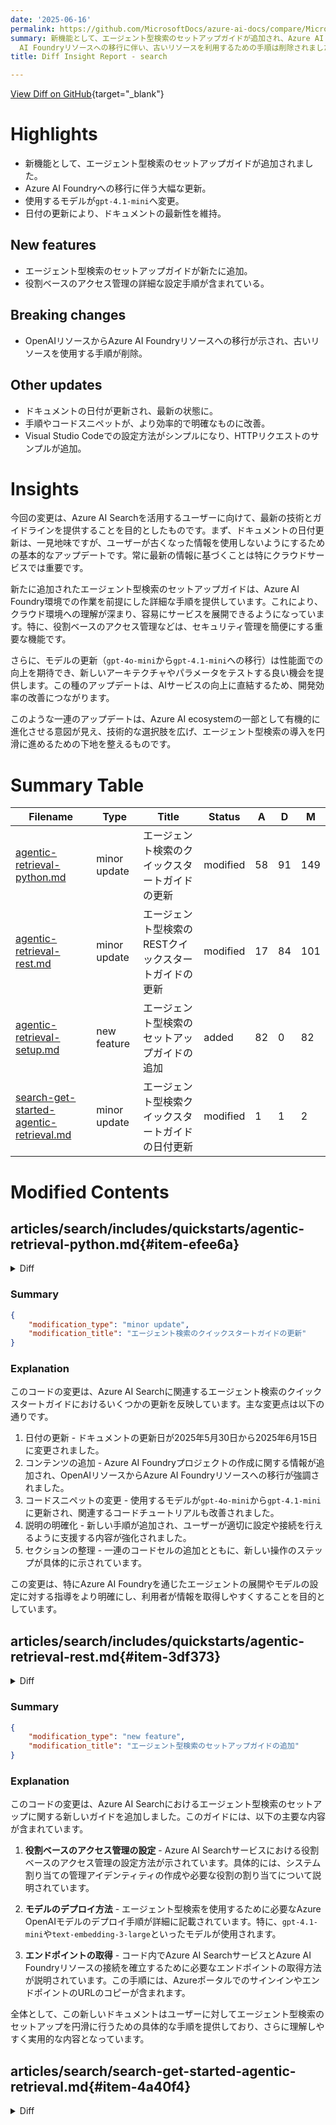 ```yaml
---
date: '2025-06-16'
permalink: https://github.com/MicrosoftDocs/azure-ai-docs/compare/MicrosoftDocs:0496181...MicrosoftDocs:b7d8d3a
summary: 新機能として、エージェント型検索のセットアップガイドが追加され、Azure AI Foundryへの移行に伴う大幅な更新が行われました。モデルは`gpt-4.1-mini`に変更され、ドキュメントの日付も最新の状態に保たれました。これにより、ユーザーは古くなった情報を使用せず、最新の技術とガイドラインに基づいてサービスを展開できるようになります。また、役割ベースのアクセス管理の詳細な設定手順も含まれています。古いOpenAIリソースからAzure
  AI Foundryリソースへの移行に伴い、古いリソースを利用するための手順は削除されました。全体として、これらの変更は、Azure AI Searchを活用するユーザーにとって、クラウドサービスにおける最新情報を基にした利便性を向上させることを目的としています。
title: Diff Insight Report - search

---
```


[View Diff on GitHub](https://github.com/MicrosoftDocs/azure-ai-docs/compare/MicrosoftDocs:0496181...MicrosoftDocs:b7d8d3a){target="_blank"}

# Highlights

- 新機能として、エージェント型検索のセットアップガイドが追加されました。
- Azure AI Foundryへの移行に伴う大幅な更新。
- 使用するモデルが`gpt-4.1-mini`へ変更。
- 日付の更新により、ドキュメントの最新性を維持。

## New features

- エージェント型検索のセットアップガイドが新たに追加。
- 役割ベースのアクセス管理の詳細な設定手順が含まれている。

## Breaking changes

- OpenAIリソースからAzure AI Foundryリソースへの移行が示され、古いリソースを使用する手順が削除。

## Other updates

- ドキュメントの日付が更新され、最新の状態に。
- 手順やコードスニペットが、より効率的で明確なものに改善。
- Visual Studio Codeでの設定方法がシンプルになり、HTTPリクエストのサンプルが追加。

# Insights

今回の変更は、Azure AI Searchを活用するユーザーに向けて、最新の技術とガイドラインを提供することを目的としたものです。まず、ドキュメントの日付更新は、一見地味ですが、ユーザーが古くなった情報を使用しないようにするための基本的なアップデートです。常に最新の情報に基づくことは特にクラウドサービスでは重要です。

新たに追加されたエージェント型検索のセットアップガイドは、Azure AI Foundry環境での作業を前提にした詳細な手順を提供しています。これにより、クラウド環境への理解が深まり、容易にサービスを展開できるようになっています。特に、役割ベースのアクセス管理などは、セキュリティ管理を簡便にする重要な機能です。

さらに、モデルの更新（`gpt-4o-mini`から`gpt-4.1-mini`への移行）は性能面での向上を期待でき、新しいアーキテクチャやパラメータをテストする良い機会を提供します。この種のアップデートは、AIサービスの向上に直結するため、開発効率の改善につながります。

このような一連のアップデートは、Azure AI ecosystemの一部として有機的に進化させる意図が見え、技術的な選択肢を広げ、エージェント型検索の導入を円滑に進めるための下地を整えるものです。

# Summary Table
|  Filename  | Type |    Title    | Status | A  | D  | M  |
|------------|------|-------------|--------|----|----|----|
| [agentic-retrieval-python.md](#item-efee6a) | minor update | エージェント検索のクイックスタートガイドの更新 | modified | 58 | 91 | 149 | 
| [agentic-retrieval-rest.md](#item-3df373) | minor update | エージェント型検索のRESTクイックスタートガイドの更新 | modified | 17 | 84 | 101 | 
| [agentic-retrieval-setup.md](#item-e5e297) | new feature | エージェント型検索のセットアップガイドの追加 | added | 82 | 0 | 82 | 
| [search-get-started-agentic-retrieval.md](#item-4a40f4) | minor update | エージェント型検索クイックスタートガイドの日付更新 | modified | 1 | 1 | 2 | 


# Modified Contents
## articles/search/includes/quickstarts/agentic-retrieval-python.md{#item-efee6a}

<details>
<summary>Diff</summary>
````diff
@@ -4,7 +4,7 @@ author: haileytap
 ms.author: haileytapia
 ms.service: azure-ai-search
 ms.topic: include
-ms.date: 05/30/2025
+ms.date: 6/15/2025
 ---
 
 [!INCLUDE [Feature preview](../previews/preview-generic.md)]
@@ -21,101 +21,38 @@ This quickstart is based on the [Quickstart-Agentic-Retrieval](https://github.co
 
 + An [Azure AI Search service](../../search-create-service-portal.md) on the Basic tier or higher with [semantic ranker enabled](../../semantic-how-to-enable-disable.md).
 
-+ An [Azure OpenAI resource](/azure/ai-services/openai/how-to/create-resource).
++ An [Azure AI Foundry project](/azure/ai-foundry/how-to/create-projects). You get an Azure AI Foundry resource (that's needed for model deployments) when you create an Azure AI Foundry project.
 
 + [Visual Studio Code](https://code.visualstudio.com/download) with the [Python extension](https://marketplace.visualstudio.com/items?itemName=ms-python.python) and [Jupyter package](https://pypi.org/project/jupyter/).
 
-## Deploy models
++ The [Azure CLI](/cli/azure/install-azure-cli) for keyless authentication with Microsoft Entra ID.
 
-To run agentic retrieval, you must deploy the following models to your Azure OpenAI resource:
+[!INCLUDE [Setup](./agentic-retrieval-setup.md)]
 
-+ An LLM for query planning.
-
-+ An LLM for answer generation.
-
-+ (Optional) An embedding model for vector queries.
-
-Agentic retrieval [supports several models](../../search-agentic-retrieval-how-to-create.md#supported-models), but this quickstart assumes `gpt-4o-mini` for both LLMs and `text-embedding-3-large` for the embedding model.
-
-To deploy the Azure OpenAI models:
-
-1. Sign in to the [Azure AI Foundry portal](https://ai.azure.com/?cid=learnDocs) and select your Azure OpenAI resource.
-
-1. From the left pane, select **Model catalog**.
-
-1. Select **gpt-4o-mini**, and then select **Use this model**.
-
-1. Specify a deployment name. To simplify your code, we recommend **gpt-4o-mini**.
-
-1. Accept the defaults.
-
-1. Select **Deploy**.
-
-1. Repeat the previous steps for **text-embedding-3-large**.
-
-## Configure role-based access
-
-Azure AI Search needs access to your Azure OpenAI models. For this task, you can use API keys or Microsoft Entra ID with role assignments. Keys are easier to start with, but roles are more secure. This quickstart assumes roles.
-
-To configure the recommended role-based access:
-
-1. Sign in to the [Azure portal](https://portal.azure.com/).
-
-1. [Enable role-based access](../../search-security-enable-roles.md) on your Azure AI Search service.
-
-1. [Create a system-assigned managed identity](../../search-howto-managed-identities-data-sources.md#create-a-system-managed-identity) on your Azure AI Search service.
-
-1. On your Azure AI Search service, [assign the following roles](../../search-security-rbac.md#how-to-assign-roles-in-the-azure-portal) to yourself.
-
-    + **Search Service Contributor**
-
-    + **Search Index Data Contributor**
-
-    + **Search Index Data Reader**
-
-1. On your Azure OpenAI resource, assign **Cognitive Services User** to the managed identity of your search service.
-
-## Get endpoints
-
-In your code, you specify the following endpoints to establish connections with Azure AI Search and Azure OpenAI. These steps assume that you configured role-based access in the previous section.
-
-To obtain your service endpoints:
-
-1. Sign in to the [Azure portal](https://portal.azure.com/).
-
-1. On your Azure AI Search service:
-
-    1. From the left pane, select **Overview**.
-
-    1. Copy the URL, which should be similar to `https://my-service.search.windows.net`.
-
-1. On your Azure OpenAI resource:
+## Connect from your local system
 
-    1. From the left pane, select **Resource Management** > **Keys and Endpoint**.
+You configured role-based access to interact with Azure AI Search and Azure OpenAI. 
 
-    1. Copy the URL, which should be similar to `https://my-resource.openai.azure.com`.
+To connect from your local system:
 
-## Connect from your local system
+1. Open a new terminal in Visual Studio Code and change to the directory where you want to save your files.
+1. Run the following Azure CLI command and sign in with your Azure account. If you have multiple subscriptions, select the one that contains your Azure AI Search service and Azure AI Foundry project.
 
-You configured role-based access to interact with Azure AI Search and Azure OpenAI. From the command line, use the Azure CLI to sign in to the same subscription and tenant for both services. For more information, see [Quickstart: Connect without keys](../../search-get-started-rbac.md).
-
-```azurecli
-az account show
+    ```azurecli
+    az login
+    ```
 
-az account set --subscription <PUT YOUR SUBSCRIPTION ID HERE>
-    
-az login --tenant <PUT YOUR TENANT ID HERE>
-```
+For more information, see [Quickstart: Connect without keys](../../search-get-started-rbac.md).
 
 ## Install packages and load connections
 
 Before you run any code, install Python packages and define credentials, endpoints, and deployment details for connections to Azure AI Search and Azure OpenAI. These values are used in subsequent operations.
 
 To install the packages and load the connections:
 
-1. In Visual Studio Code, create a `.ipynb` file.
+1. In Visual Studio Code, create a `.ipynb` file. For example, you can name the file `quickstart-agentic-retrieval.ipynb`.
 
-1. Install the following packages.
+1. In the first code cell, paste the following code to install the required packages. 
 
     ```Python
     ! pip install azure-search-documents==11.6.0b12 --quiet
@@ -126,7 +63,9 @@ To install the packages and load the connections:
     ! pip install requests --quiet
     ```
 
-1. In another code cell, paste the following import statements and variables.
+    You can run this cell by selecting the **Run Cell** button or pressing `Shift+Enter`.
+
+1. Add another code cell and paste the following import statements and variables.
 
     ```Python
     from azure.identity import DefaultAzureCredential, get_bearer_token_provider
@@ -135,26 +74,28 @@ To install the packages and load the connections:
     endpoint = "PUT YOUR SEARCH SERVICE ENDPOINT HERE"
     credential = DefaultAzureCredential()
     token_provider = get_bearer_token_provider(credential, "https://search.azure.com/.default")
-    azure_openai_endpoint = "PUT YOUR AZURE OPENAI ENDPOINT HERE"
-    azure_openai_gpt_deployment = "gpt-4o-mini"
-    azure_openai_gpt_model = "gpt-4o-mini"
+    azure_openai_endpoint = "PUT YOUR AZURE AI FOUNDRY ENDPOINT HERE"
+    azure_openai_gpt_deployment = "gpt-4.1-mini"
+    azure_openai_gpt_model = "gpt-4.1-mini"
     azure_openai_api_version = "2025-03-01-preview"
     azure_openai_embedding_deployment = "text-embedding-3-large"
     azure_openai_embedding_model = "text-embedding-3-large"
     index_name = "earth_at_night"
     agent_name = "earth-search-agent"
-    answer_model = "gpt-4o-mini"
+    answer_model = "gpt-4.1-mini"
     api_version = "2025-05-01-Preview"
     ```
 
-1. Replace `endpoint` and `azure_openai_endpoint` with the values you obtained in [Get endpoints](#get-endpoints).
+1. Set `endpoint` to your Azure AI Search endpoint, which looks like `https://<your-search-service-name>.search.windows.net.` Set `azure_openai_endpoint` to your Azure AI Foundry endpoint, which looks like `https://<your-foundry-resource-name>.openai.azure.com.` You obtained both values in the [Get endpoints](#get-endpoints) section. 
 
 1. To verify the variables, run the code cell.
 
 ## Create a search index
 
 In Azure AI Search, an index is a structured collection of data. The following code defines an index named `earth_at_night`, which you specified using the `index_name` variable in the previous section.
 
+Add and run a new code cell in the `quickstart-agentic-retrieval.ipynb` notebook with the following code:
+
 ```Python
 from azure.search.documents.indexes.models import SearchIndex, SearchField, VectorSearch, VectorSearchProfile, HnswAlgorithmConfiguration, AzureOpenAIVectorizer, AzureOpenAIVectorizerParameters, SemanticSearch, SemanticConfiguration, SemanticPrioritizedFields, SemanticField
 from azure.search.documents.indexes import SearchIndexClient
@@ -215,6 +156,8 @@ The index schema contains fields for document identification and page content, e
 
 Currently, the `earth_at_night` index is empty. Run the following code to populate the index with JSON documents from NASA's Earth at Night e-book. As required by Azure AI Search, each document conforms to the fields and data types defined in the index schema.
 
+Add and run a new code cell in the `quickstart-agentic-retrieval.ipynb` notebook with the following code:
+
 ```Python
 from azure.search.documents import SearchIndexingBufferedSender
 import requests
@@ -230,10 +173,12 @@ print(f"Documents uploaded to index '{index_name}'")
 
 ## Create a knowledge agent
 
-To connect Azure AI Search to your `gpt-4o-mini` deployment and target the `earth_at_night` index at query time, you need a knowledge agent. The following code defines a knowledge agent named `earth-search-agent`, which you specified using the `agent_name` variable in a previous section.
+To connect Azure AI Search to your `gpt-4.1-mini` deployment and target the `earth_at_night` index at query time, you need a knowledge agent. The following code defines a knowledge agent named `earth-search-agent`, which you specified using the `agent_name` variable in a previous section.
 
 To ensure relevant and semantically meaningful responses, `default_reranker_threshold` is set to exclude responses with a reranker score of `2.5` or lower.
 
+Add and run a new code cell in the `quickstart-agentic-retrieval.ipynb` notebook with the following code:
+
 ```Python
 from azure.search.documents.indexes.models import KnowledgeAgent, KnowledgeAgentAzureOpenAIModel, KnowledgeAgentTargetIndex, KnowledgeAgentRequestLimits, AzureOpenAIVectorizerParameters
 
@@ -266,6 +211,8 @@ The next step is to define the knowledge agent instructions and conversation con
 
 For now, create the following assistant message, which instructs `earth-search-agent` to answer questions about the Earth at night, cite sources using their `ref_id`, and respond with "I don't know" when answers are unavailable.
 
+Add and run a new code cell in the `quickstart-agentic-retrieval.ipynb` notebook with the following code:
+
 ```Python
 instructions = """
 An Q&A agent that can answer questions about the Earth at night.
@@ -287,6 +234,8 @@ You're ready to initiate the agentic retrieval pipeline. The input for this pipe
 
 The following code sends a two-part user query to `earth-search-agent`, which deconstructs the query into subqueries, runs the subqueries against both text fields and vector embeddings in the `earth_at_night` index, and ranks and merges the results. The response is then appended to the `messages` array.
 
+Add and run a new code cell in the `quickstart-agentic-retrieval.ipynb` notebook with the following code:
+
 ```Python
 from azure.search.documents.agent import KnowledgeAgentRetrievalClient
 from azure.search.documents.agent.models import KnowledgeAgentRetrievalRequest, KnowledgeAgentMessage, KnowledgeAgentMessageTextContent, KnowledgeAgentIndexParams
@@ -315,7 +264,9 @@ messages.append({
 
 ### Review the response, activity, and results
 
-To output the response, activity, and results of the retrieval pipeline, run the following code.
+Now you want to display the response, activity, and results of the retrieval pipeline.
+
+Add and run a new code cell in the `quickstart-agentic-retrieval.ipynb` notebook with the following code:
 
 ```Python
 import textwrap
@@ -335,7 +286,7 @@ The output should be similar to the following example, where:
 
 + `Response` provides a text string of the most relevant documents (or chunks) in the search index based on the user query. As shown later in this quickstart, you can pass this string to an LLM for answer generation.
 
-+ `Activity` tracks the steps that were taken during the retrieval process, including the subqueries generated by your `gpt-4o-mini` deployment and the tokens used for query planning and execution.
++ `Activity` tracks the steps that were taken during the retrieval process, including the subqueries generated by your `gpt-4.1-mini` deployment and the tokens used for query planning and execution.
 
 + `Results` lists the documents that contributed to the response, each one identified by their `doc_key`.
 
@@ -391,7 +342,9 @@ Results
 
 ## Create the Azure OpenAI client
 
-To extend the retrieval pipeline from answer *extraction* to answer *generation*, set up the Azure OpenAI client to interact with your `gpt-4o-mini` deployment, which you specified using the `answer_model` variable in a previous section.
+To extend the retrieval pipeline from answer *extraction* to answer *generation*, set up the Azure OpenAI client to interact with your `gpt-4.1-mini` deployment, which you specified using the `answer_model` variable in a previous section.
+
+Add and run a new code cell in the `quickstart-agentic-retrieval.ipynb` notebook with the following code:
 
 ```Python
 from openai import AzureOpenAI
@@ -407,7 +360,9 @@ client = AzureOpenAI(
 
 ### Use the Responses API to generate an answer
 
-You can now use the Responses API to generate a detailed answer based on the indexed documents. The following code sends the `messages` array, which contains the conversation history, to your `gpt-4o-mini` deployment.
+You can now use the Responses API to generate a detailed answer based on the indexed documents. The following code sends the `messages` array, which contains the conversation history, to your `gpt-4.1-mini` deployment.
+
+Add and run a new code cell in the `quickstart-agentic-retrieval.ipynb` notebook with the following code:
 
 ```Python
 response = client.responses.create(
@@ -419,7 +374,7 @@ wrapped = textwrap.fill(response.output_text, width=100)
 print(wrapped)
 ```
 
-The output should be similar to the following example, which uses the reasoning capabilities of `gpt-4o-mini` to provide contextually relevant answers.
+The output should be similar to the following example, which uses the reasoning capabilities of `gpt-4.1-mini` to provide contextually relevant answers.
 
 ```
 Suburban belts often exhibit larger December brightening than urban cores primarily because of the type of development and light distribution in those areas. Suburbs tend to have more uniform and expansive lighting, making them more visible in nighttime satellite images. In contrast, urban cores, although having higher absolute light levels, often contain dense building clusters that can cause light to be obscured or concentrated in smaller areas, leading to less visible brightening when viewed from space.  Regarding the visibility of the Phoenix nighttime street grid from space, it is attributed to the city's grid layout and the intensity of its street lighting. The grid pattern of the streets and the significant development around them create a stark contrast against less developed areas. Conversely, large stretches of interstate in the Midwest may remain dimmer due to fewer densely populated structures and less intensive street lighting, resulting in less illumination overall.  For more detailed insights, you can refer to the sources: [0] and [1].
@@ -429,6 +384,8 @@ Suburban belts often exhibit larger December brightening than urban cores primar
 
 Alternatively, you can use the Chat Completions API for answer generation.
 
+Add and run a new code cell in the `quickstart-agentic-retrieval.ipynb` notebook with the following code:
+
 ```Python
 response = client.chat.completions.create(
     model=answer_model,
@@ -449,6 +406,8 @@ Suburban belts tend to display larger December brightening than urban cores, des
 
 Continue the conversation by sending another user query to `earth-search-agent`. The following code reruns the retrieval pipeline, fetching relevant content from the `earth_at_night` index and appending the response to the `messages` array. However, unlike before, you can now use the Azure OpenAI client to generate an answer based on the retrieved content.
 
+Add and run a new code cell in the `quickstart-agentic-retrieval.ipynb` notebook with the following code:
+
 ```Python
 messages.append({
     "role": "user",
@@ -469,7 +428,9 @@ messages.append({
 
 ### Review the new response, activity, and results
 
-To output the latest response, activity, and results of the retrieval pipeline, run the following code.
+Now you want to display the response, activity, and results of the retrieval pipeline.
+
+Add and run a new code cell in the `quickstart-agentic-retrieval.ipynb` notebook with the following code:
 
 ```Python
 import textwrap
@@ -489,6 +450,8 @@ print(json.dumps([r.as_dict() for r in retrieval_result.references], indent=2))
 
 Now that you've sent multiple user queries, use the Responses API to generate an answer based on the indexed documents and conversation history, which is captured in the `messages` array.
 
+Add and run a new code cell in the `quickstart-agentic-retrieval.ipynb` notebook with the following code:
+
 ```Python
 response = client.responses.create(
     model=answer_model,
@@ -513,6 +476,8 @@ In the Azure portal, you can find and manage resources by selecting **All resour
 
 ### Delete the knowledge agent
 
+Add and run a new code cell in the `quickstart-agentic-retrieval.ipynb` notebook with the following code:
+
 ```Python
 index_client = SearchIndexClient(endpoint=endpoint, credential=credential)
 index_client.delete_agent(agent_name)
@@ -521,6 +486,8 @@ print(f"Knowledge agent '{agent_name}' deleted successfully")
 
 ### Delete the search index
 
+Add and run a new code cell in the `quickstart-agentic-retrieval.ipynb` notebook with the following code:
+
 ```Python
 index_client = SearchIndexClient(endpoint=endpoint, credential=credential)
 index_client.delete_index(index_name)
````
</details>

### Summary

```json
{
    "modification_type": "minor update",
    "modification_title": "エージェント検索のクイックスタートガイドの更新"
}
```

### Explanation
このコードの変更は、Azure AI Searchに関連するエージェント検索のクイックスタートガイドにおけるいくつかの更新を反映しています。主な変更点は以下の通りです。

1. 日付の更新 - ドキュメントの更新日が2025年5月30日から2025年6月15日に変更されました。
2. コンテンツの追加 - Azure AI Foundryプロジェクトの作成に関する情報が追加され、OpenAIリソースからAzure AI Foundryリソースへの移行が強調されました。
3. コードスニペットの変更 - 使用するモデルが`gpt-4o-mini`から`gpt-4.1-mini`に更新され、関連するコードチュートリアルも改善されました。
4. 説明の明確化 - 新しい手順が追加され、ユーザーが適切に設定や接続を行えるように支援する内容が強化されました。
5. セクションの整理 - 一連のコードセルの追加とともに、新しい操作のステップが具体的に示されています。

この変更は、特にAzure AI Foundryを通じたエージェントの展開やモデルの設定に対する指導をより明確にし、利用者が情報を取得しやすくすることを目的としています。

## articles/search/includes/quickstarts/agentic-retrieval-rest.md{#item-3df373}

<details>
<summary>Diff</summary>
````diff
@@ -4,7 +4,7 @@ author: haileytap
 ms.author: haileytapia
 ms.service: azure-ai-search
 ms.topic: include
-ms.date: 05/30/2025
+ms.date: 6/15/2025
 ---
 
 [!INCLUDE [Feature preview](../previews/preview-generic.md)]
@@ -22,94 +22,26 @@ Although you can provide your own data, this quickstart uses [sample JSON docume
 
 + An [Azure AI Search service](../../search-create-service-portal.md) on the Basic tier or higher with [semantic ranker enabled](../../semantic-how-to-enable-disable.md).
 
-+ An [Azure OpenAI resource](/azure/ai-services/openai/how-to/create-resource).
++ An [Azure AI Foundry project](/azure/ai-foundry/how-to/create-projects). You get an Azure AI Foundry resource (that's needed for model deployments) when you create an Azure AI Foundry project.
 
 + [Visual Studio Code](https://code.visualstudio.com/download) with a [REST client](https://marketplace.visualstudio.com/items?itemName=humao.rest-client).
 
-## Deploy models
++ The [Azure CLI](/cli/azure/install-azure-cli) for keyless authentication with Microsoft Entra ID.
 
-To run agentic retrieval, you must deploy the following models to your Azure OpenAI resource:
-
-+ An LLM for query planning.
-
-+ An LLM for answer generation.
-
-+ (Optional) An embedding model for vector queries.
-
-Agentic retrieval [supports several models](../../search-agentic-retrieval-how-to-create.md#supported-models), but this quickstart assumes `gpt-4o-mini` for the query-planning LLM and `text-embedding-3-large` for the embedding model. To use the answer-generating LLM, see the Python version of this quickstart.
-
-To deploy the Azure OpenAI models:
-
-1. Sign in to the [Azure AI Foundry portal](https://ai.azure.com/?cid=learnDocs) and select your Azure OpenAI resource.
-
-1. From the left pane, select **Model catalog**.
-
-1. Select **gpt-4o-mini**, and then select **Use this model**.
-
-1. Specify a deployment name. To simplify your code, we recommend **gpt-4o-mini**.
-
-1. Accept the defaults.
-
-1. Select **Deploy**.
-
-1. Repeat the previous steps for **text-embedding-3-large**.
-
-## Configure role-based access
-
-Azure AI Search needs access to your Azure OpenAI models. For this task, you can use API keys or Microsoft Entra ID with role assignments. Keys are easier to start with, but roles are more secure. This quickstart assumes roles.
-
-To configure the recommended role-based access:
-
-1. Sign in to the [Azure portal](https://portal.azure.com/).
-
-1. [Enable role-based access](../../search-security-enable-roles.md) on your Azure AI Search service.
-
-1. [Create a system-assigned managed identity](../../search-howto-managed-identities-data-sources.md#create-a-system-managed-identity) on your Azure AI Search service.
-
-1. On your Azure AI Search service, [assign the following roles](../../search-security-rbac.md#how-to-assign-roles-in-the-azure-portal) to yourself.
-
-    + **Search Service Contributor**
-
-    + **Search Index Data Contributor**
-
-    + **Search Index Data Reader**
-
-1. On your Azure OpenAI resource, assign **Cognitive Services User** to the managed identity of your search service.
-
-## Get endpoints
-
-In your code, you specify the following endpoints to establish connections with Azure AI Search and Azure OpenAI. These steps assume that you configured role-based access in the previous section.
-
-To obtain your service endpoints:
-
-1. Sign in to the [Azure portal](https://portal.azure.com/).
-
-1. On your Azure AI Search service:
-
-    1. From the left pane, select **Overview**.
-
-    1. Copy the URL, which should be similar to `https://my-service.search.windows.net`.
-
-1. On your Azure OpenAI resource:
-
-    1. From the left pane, select **Resource Management** > **Keys and Endpoint**.
-
-    1. Copy the URL, which should be similar to `https://my-resource.openai.azure.com`.
+[!INCLUDE [Setup](./agentic-retrieval-setup.md)]
 
 ## Connect from your local system
 
 You configured role-based access to interact with Azure AI Search and Azure OpenAI. From the command line, use the Azure CLI to sign in to the same subscription and tenant for both services. For more information, see [Quickstart: Connect without keys](../../search-get-started-rbac.md).
 
 To connect from your local system:
 
-1. Run the following commands in sequence.
+1. Open a new terminal in Visual Studio Code and change to the directory where you want to save your files.
 
-    ```azurecli
-    az account show
+1. Run the following command and sign in with your Azure account. If you have multiple subscriptions, select the one that contains your Azure AI Search service and Azure AI Foundry project.
 
-    az account set --subscription <PUT YOUR SUBSCRIPTION ID HERE>
-    
-    az login --tenant <PUT YOUR TENANT ID HERE>
+    ```azurecli
+    az login
     ```
 
 1. To obtain your Microsoft Entra token, run the following command. You specify this value in the next section.
@@ -124,26 +56,27 @@ Before you send any requests, define credentials, endpoints, and deployment deta
 
 To load the connections:
 
-1. In Visual Studio Code, paste the following placeholders into a `.rest` or `.http` file.
+1. In Visual Studio Code create a `.rest` or `.http` file. For example, you can name the file `agentic-retrieval.rest`.
+1. Paste these placeholders into the new file:
 
     ```HTTP
     @baseUrl = PUT-YOUR-SEARCH-SERVICE-URL-HERE
     @token = PUT-YOUR-MICROSOFT-ENTRA-TOKEN-HERE
-    @aoaiBaseUrl = PUT-YOUR-AOAI-URL-HERE
-    @aoaiGptModel = gpt-4o-mini
-    @aoaiGptDeployment = gpt-4o-mini
+    @aoaiBaseUrl = PUT-YOUR-AI-FOUNDRY-URL-HERE
+    @aoaiGptModel = gpt-4.1-mini
+    @aoaiGptDeployment = gpt-4.1-mini
     @aoaiEmbeddingModel = text-embedding-3-large
     @aoaiEmbeddingDeployment = text-embedding-3-large
     @index-name = earth_at_night
     @agent-name = earth-search-agent
     @api-version = 2025-05-01-Preview
     ```
 
-1. Replace `@baseUrl` and `@aoaiBaseUrl` with the values you obtained in [Get endpoints](#get-endpoints).
+1. Set `@baseUrl` to your Azure AI Search endpoint, which looks like `https://<your-search-service-name>.search.windows.net.` Set `@aoaiBaseUrl` to your Azure AI Foundry endpoint, which looks like `https://<your-foundry-resource-name>.openai.azure.com.` You obtained both values in the [Get endpoints](#get-endpoints) section. 
 
 1. Replace `@token` with the Microsoft Entra token you obtained in [Connect from your local system](#connect-from-your-local-system).
 
-1. To verify the variables, send the following request.
+1. In the same file, enter and send the following HTTP request to verify that you can connect to Azure AI Search. The request lists existing indexes in your search service.
 
     ```HTTP
     ### List existing indexes by name
@@ -280,7 +213,7 @@ POST {{baseUrl}}/indexes/{{index-name}}/docs/index?api-version={{api-version}}
 
 ## Create a knowledge agent
 
-To connect Azure AI Search to your `gpt-4o-mini` deployment and target the `earth_at_night` index at query time, you need a knowledge agent. Use [Create Knowledge Agents](/rest/api/searchservice/knowledge-agents/create?view=rest-searchservice-2025-05-01-preview&preserve-view=true) to define an agent named `earth-search-agent`, which you specified using the `@agent-name` variable in a previous section.
+To connect Azure AI Search to your `gpt-4.1-mini` deployment and target the `earth_at_night` index at query time, you need a knowledge agent. Use [Create Knowledge Agents](/rest/api/searchservice/knowledge-agents/create?view=rest-searchservice-2025-05-01-preview&preserve-view=true) to define an agent named `earth-search-agent`, which you specified using the `@agent-name` variable in a previous section.
 
 To ensure relevant and semantically meaningful responses, `defaultRerankerThreshold` is set to exclude responses with a reranker score of `2.5` or lower.
 
@@ -346,7 +279,7 @@ The output should be similar to the following JSON, where:
 
 + `response` provides a text string of the most relevant documents (or chunks) in the search index based on the user query. You can pass this string to an LLM for use as grounding data in answer generation.
 
-+ `activity` tracks the steps that were taken during the retrieval process, including the subqueries generated by your `gpt-4o-mini` deployment and the tokens used for query planning and execution.
++ `activity` tracks the steps that were taken during the retrieval process, including the subqueries generated by your `gpt-4.1-mini` deployment and the tokens used for query planning and execution.
 
 + `references` lists the documents that contributed to the response, each one identified by their `docKey`.
 
````
</details>

### Summary

```json
{
    "modification_type": "minor update",
    "modification_title": "エージェント型検索のRESTクイックスタートガイドの更新"
}
```

### Explanation
このコードの変更は、Azure AI Searchに関連するエージェント型検索のRESTクイックスタートガイドにいくつかの重要な更新を含んでいます。以下が主な変更点です。

1. 日付の更新 - ドキュメントの日付が2025年5月30日から2025年6月15日に変更されました。
2. コンテンツの追加 - Azure AI Foundryプロジェクトに関する情報が追加され、OpenAIリソースからの移行が明確に示されています。また、必要なサービスやツールが補足されています。
3. 使用するモデルの変更 - `gpt-4o-mini`から新しいモデル`gpt-4.1-mini`に更新され、関連するコード例や手順もそれに基づいて修正されています。
4. 手順の簡素化 - 接続に関する手順が簡略化され、Visual Studio Codeでの設定方法が改善されました。特に、HTTPリクエストのサンプルが具体的に示されています。
5. 役割ベースのアクセス設定 - 役割ベースのアクセス管理に関する情報が集約され、ユーザーが簡単に設定できるように整理されています。

これらの変更により、ユーザーは新しい機能や設定についての理解を深めることができ、よりスムーズに実装を行うことができるようになります。

## articles/search/includes/quickstarts/agentic-retrieval-setup.md{#item-e5e297}

<details>
<summary>Diff</summary>
````diff
@@ -0,0 +1,82 @@
+---
+manager: nitinme
+author: haileytap
+ms.author: haileytapia
+ms.service: azure-ai-search
+ms.topic: include
+ms.date: 6/15/2025
+---
+
+## Configure role-based access
+
+You can use search service API keys or Microsoft Entra ID with role assignments. Keys are easier to start with, but roles are more secure. This quickstart assumes roles.
+
+To configure the recommended role-based access:
+
+1. Sign in to the [Azure portal](https://portal.azure.com/).
+
+1. [Enable role-based access](../../search-security-enable-roles.md) on your Azure AI Search service.
+
+1. On your Azure AI Search service, [assign the following roles](../../search-security-rbac.md#how-to-assign-roles-in-the-azure-portal) to yourself.
+
+    + **Search Service Contributor**
+
+    + **Search Index Data Contributor**
+
+    + **Search Index Data Reader**
+
+For agentic retrieval, Azure AI Search also needs access to your Azure OpenAI Foundry resource. 
+
+1. [Create a system-assigned managed identity](../../search-howto-managed-identities-data-sources.md#create-a-system-managed-identity) on your Azure AI Search service. Here's how to do it using the Azure CLI:
+
+   ```azurecli
+   az search service update --name YOUR-SEARCH-SERVICE-NAME --resource-group YOUR-RESOURCE-GROUP-NAME --identity-type SystemAssigned
+   ```
+   
+    If you already have a managed identity, you can skip this step.
+
+1. On your Azure AI Foundry resource, assign **Cognitive Services User** to the managed identity that you created for your search service. 
+
+## Deploy models
+
+To use agentic retrieval, you must deploy [one of the supported Azure OpenAI models](../../search-agentic-retrieval-how-to-create.md#supported-models) to your Azure AI Foundry resource:
+
++ A chat model for query planning and answer generation. We use `gpt-4.1-mini` in this quickstart. Optionally, you can use a different model for query planning and another for answer generation, but this quickstart uses the same model for simplicity.
+
++ An embedding model for vector queries. We use `text-embedding-3-large` in this quickstart, but you can use any embedding model that supports the `text-embedding` task.
+
+To deploy the Azure OpenAI models:
+
+1. Sign in to the [Azure AI Foundry portal](https://ai.azure.com/?cid=learnDocs) and select your Azure AI Foundry resource.
+
+1. From the left pane, select **Model catalog**.
+
+1. Select **gpt-4.1-mini**, and then select **Use this model**.
+
+1. Specify a deployment name. To simplify your code, we recommend **gpt-4.1-mini**.
+
+1. Leave the default settings.
+
+1. Select **Deploy**.
+
+1. Repeat the previous steps, but this time deploy the **text-embedding-3-large** embedding model.
+
+## Get endpoints
+
+In your code, you specify the following endpoints to establish connections with you Azure AI Search service and Azure AI Foundry resource. These steps assume that you [configured role-based access as described previously](#configure-role-based-access). 
+
+To obtain your service endpoints:
+
+1. Sign in to the [Azure portal](https://portal.azure.com/).
+
+1. On your Azure AI Search service:
+
+    1. From the left pane, select **Overview**.
+
+    1. Copy the URL, which should be similar to `https://my-service.search.windows.net`. 
+
+1. On your Azure AI Foundry resource:
+
+    1. From the left pane, select **Resource Management** > **Keys and Endpoint**. 
+
+    1. Select the **OpenAI** tab and copy the URL that looks similar to `https://my-resource.openai.azure.com`.
````
</details>

### Summary

```json
{
    "modification_type": "new feature",
    "modification_title": "エージェント型検索のセットアップガイドの追加"
}
```

### Explanation
このコードの変更は、Azure AI Searchにおけるエージェント型検索のセットアップに関する新しいガイドを追加しました。このガイドには、以下の主要な内容が含まれています。

1. **役割ベースのアクセス管理の設定** - Azure AI Searchサービスにおける役割ベースのアクセス管理の設定方法が示されています。具体的には、システム割り当ての管理アイデンティティの作成や必要な役割の割り当てについて説明されています。

2. **モデルのデプロイ方法** - エージェント型検索を使用するために必要なAzure OpenAIモデルのデプロイ手順が詳細に記載されています。特に、`gpt-4.1-mini`や`text-embedding-3-large`といったモデルが使用されます。

3. **エンドポイントの取得** - コード内でAzure AI SearchサービスとAzure AI Foundryリソースの接続を確立するために必要なエンドポイントの取得方法が説明されています。この手順には、AzureポータルでのサインインやエンドポイントのURLのコピーが含まれます。

全体として、この新しいドキュメントはユーザーに対してエージェント型検索のセットアップを円滑に行うための具体的な手順を提供しており、さらに理解しやすく実用的な内容となっています。

## articles/search/search-get-started-agentic-retrieval.md{#item-4a40f4}

<details>
<summary>Diff</summary>
````diff
@@ -6,7 +6,7 @@ author: haileytap
 ms.author: haileytapia
 ms.service: azure-ai-search
 ms.topic: quickstart
-ms.date: 05/29/2025
+ms.date: 6/15/2025
 zone_pivot_groups: search-get-started-agentic-retrieval
 ---
 
````
</details>

### Summary

```json
{
    "modification_type": "minor update",
    "modification_title": "エージェント型検索クイックスタートガイドの日付更新"
}
```

### Explanation
このコードの変更は、Azure AI Searchに関するエージェント型検索のクイックスタートガイドの日付を更新したものです。具体的には、以前の日付である2025年5月29日から2025年6月15日へと修正されています。このような日付の変更は、ドキュメントの最新性や信頼性を維持するために重要です。この更新により、ユーザーはより正確な情報に基づいて作業を進めることができます。


